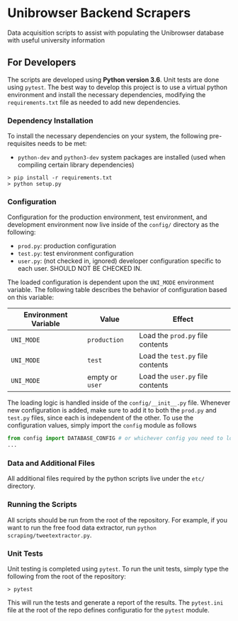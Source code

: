 # Unibrowser Backend Scrapers
Data acquisition scripts to assist with populating the Unibrowser database with useful university information

## For Developers
The scripts are developed using **Python version 3.6**. Unit tests are done using `pytest`. The best way to develop this project is to use a virtual python environment and install the necessary dependencies, modifying the `requirements.txt` file as needed to add new dependencies.

### Dependency Installation
To install the necessary dependencies on your system, the following pre-requisites needs to be met:
- `python-dev` and `python3-dev` system packages are installed (used when compiling certain library dependencies)

```text
> pip install -r requirements.txt
> python setup.py
```

### Configuration
Configuration for the production environment, test environment, and development environment now live inside of the `config/` directory as the following:
- `prod.py`: production configuration
- `test.py`: test environment configuration
- `user.py`: (not checked in, ignored) developer configuration specific to each user. SHOULD NOT BE CHECKED IN.

The loaded configuration is dependent upon the `UNI_MODE` environment variable. The following table describes the behavior of configuration based on this variable:

| Environment Variable | Value | Effect |
|---|---|---|
| `UNI_MODE` | `production` | Load the `prod.py` file contents |
| `UNI_MODE` | `test` | Load the `test.py` file contents |
| `UNI_MODE` | empty or `user` | Load the `user.py` file contents |

The loading logic is handled inside of the `config/__init__.py` file. Whenever new configuration is added, make sure to add it to both the `prod.py` and `test.py` files, since each is independent of the other. To use the configuration values, simply import the `config` module as follows

```python
from config import DATABASE_CONFIG # or whichever config you need to load
...
```

### Data and Additional Files
All additional files required by the python scripts live under the `etc/` directory.

### Running the Scripts
All scripts should be run from the root of the repository. For example, if you want to run the free food data extractor, run `python scraping/tweetextractor.py`.

### Unit Tests
Unit testing is completed using `pytest`. To run the unit tests, simply type the following from the root of the repository:

```text
> pytest
```

This will run the tests and generate a report of the results. The `pytest.ini` file at the root of the repo defines configuratio for the `pytest` module.
